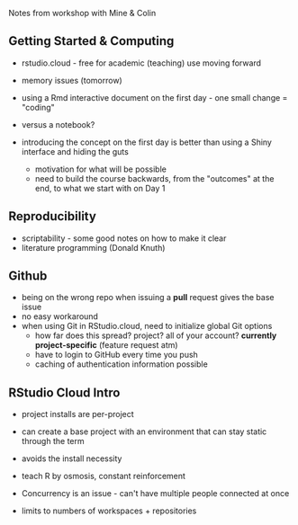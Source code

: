 Notes from workshop with Mine & Colin

Getting Started & Computing
----------------------------
* rstudio.cloud - free for academic (teaching) use moving forward
* memory issues (tomorrow)

* using a Rmd interactive document on the first day - one small change = "coding"
* versus a notebook?
* introducing the concept on the first day is better than using a Shiny interface and hiding the guts
    - motivation for what will be possible
    - need to build the course backwards, from the "outcomes" at the end, to what we start with on Day 1

Reproducibility
----------------
* scriptability - some good notes on how to make it clear
* literature programming (Donald Knuth)

Github
---------------
* being on the wrong repo when issuing a **pull** request gives the base issue
* no easy workaround
* when using Git in RStudio.cloud, need to initialize global Git options 
    * how far does this spread? project? all of your account? **currently project-specific** (feature request atm)
    * have to login to GitHub every time you push
    * caching of authentication information possible
    
RStudio Cloud Intro
--------------------
* project installs are per-project
* can create a base project with an environment that can stay static through the term
* avoids the install necessity

* teach R by osmosis, constant reinforcement
* Concurrency is an issue - can't have multiple people connected at once
* limits to numbers of workspaces + repositories
